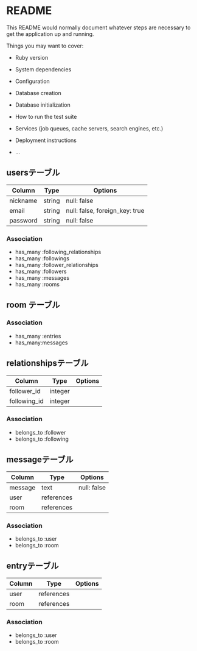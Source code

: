 # README

This README would normally document whatever steps are necessary to get the
application up and running.

Things you may want to cover:

* Ruby version

* System dependencies

* Configuration

* Database creation

* Database initialization

* How to run the test suite

* Services (job queues, cache servers, search engines, etc.)

* Deployment instructions

* ...

## usersテーブル
|Column|Type|Options|
|------|----|-------|
|nickname|string|null: false|
|email|string|null: false, foreign_key: true|
|password|string|null: false|

### Association
- has_many :following_relationships
- has_many :followings
- has_many :follower_relationships
- has_many :followers
- has_many :messages
- has_many :rooms

## room テーブル

### Association
- has_many :entries
- has_many:messages

## relationshipsテーブル

|Column|Type|Options|
|------|----|-------|
|follower_id|integer|||
|following_id|integer|||

### Association
- belongs_to :follower
- belongs_to :following

## messageテーブル

|Column|Type|Options|
|------|----|-------|
|message|text|null: false|
|user|references||
|room|references||

### Association
- belongs_to :user 
- belongs_to :room


## entryテーブル

|Column|Type|Options|
|------|----|-------|
|user|references||
|room|references||

### Association
- belongs_to :user
- belongs_to :room
